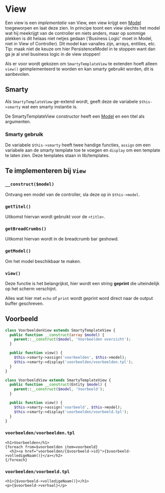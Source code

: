 # View

Een view is een _implementatie_ van View, een view krijgt een [Model](Framework-Model) toegeworpen en laat deze zien. In principe toont een view slechts het model wat hij meekrijgt van de controller en niets anders, maar op sommige plekken is dit helaas niet netjes gedaan ('Business Logic' moet in Model, niet in View of Controller).
Dit model kan vanalles zijn, arrays, entities, etc.
Tip: maak niet de keuze om hier PersistenceModel in te stoppen want dan ga je al snel business logic in de view stoppen!

Als er voor wordt gekozen om `SmartyTemplateView` te extenden hoeft alleen `view()` geimplementeerd te worden en kan smarty gebruikt worden, dit is aanbevolen.

## Smarty

Als `SmartyTemplateView` ge-extend wordt, geeft deze de variabele `$this->smarty` wat een smarty instantie is.

De SmartyTemplateView constructor heeft een [Model](Framework-Model) en een titel als argumenten.

### Smarty gebruik

De variabele `$this->smarty` heeft twee handige functies, `assign` om een variabele aan de smarty template toe te voegen en `display` om een template te laten zien. Deze templates staan in lib/templates.

## Te implementeren bij `View`

### `__construct($model)`

Ontvang een model van de controller, sla deze op in `$this->model`.

### `getTitel()`

Uitkomst hiervan wordt gebruikt voor de `<title>`.

### `getBreadCrumbs()`

Uitkomst hiervan wordt in de breadcrumb bar geshowd.

### `getModel()`

Om het model beschikbaar te maken.

### `view()`

Deze functie is het belangrijkst, hier wordt een string __geprint__ die uiteindelijk op het scherm verschijnt.

Alles wat hier met `echo` of `print` wordt geprint word direct naar de output buffer geschreven.

## Voorbeeld

```PHP
class VoorbeeldenView extends SmartyTemplateView {
  public function __construct(array $model) {
    parent::__construct($model, 'Voorbeelden overzicht');
  }

  public function view() {
    $this->smarty->assign('voorbeelden', $this->model);
    $this->smarty->display('voorbeelden/voorbeelden.tpl');
  }
}

class VoorbeeldView extends SmartyTemplateView {
  public function __construct(Entity $model) {
    parent::__construct($model, 'Voorbeeld');
  }

  public function view() {
    $this->smarty->assign('voorbeeld', $this->model);
    $this->smarty->display('voorbeelden/voorbeeld.tpl');
  }
}
```

### `voorbeelden/voorbeelden.tpl`
```smarty
<h1>Voorbeelden</h1>
{foreach from=$voorbeelden item=voorbeeld}
  <h2><a href="voorbeelden/{$voorbeeld->id}">{$voorbeeld->volledigeNaam()}</a></h2>
{/foreach}
```

### `voorbeelden/voorbeeld.tpl`
```smarty
<h1>{$voorbeeld->volledigeNaam()}</h1>
<p>{$voorbeeld->verhaal}</p>
```
